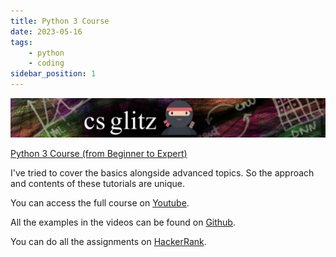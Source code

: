 ```yaml
---
title: Python 3 Course
date: 2023-05-16
tags:
    - python
    - coding
sidebar_position: 1
---
```


![csglitz](./csglitz.jpg)

[Python 3 Course (from Beginner to Expert)](https://www.youtube.com/playlist?list=PLM-vp8P4zveXYkzPrtiT4VZhZN3gGHYN3)

I've tried to cover the basics alongside advanced topics. So the approach and contents of these tutorials are unique.

You can access the full course on [Youtube](https://www.youtube.com/playlist?list=PLM-vp8P4zveXYkzPrtiT4VZhZN3gGHYN3).

All the examples in the videos can be found on [Github](https://github.com/rahulsrma26/csglitz_python_examples).

You can do all the assignments on [HackerRank](https://www.hackerrank.com/csglitz-python-assignments).
